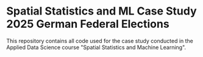 # Spatial Statistics and ML Case Study 2025 German Federal Elections
This repository contains all code used for the case study conducted in the Applied Data Science course "Spatial Statistics and Machine Learning". 
